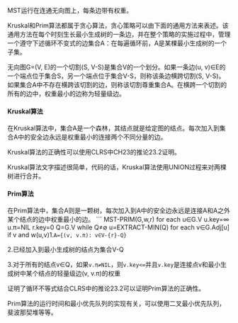 <!---
title:: 最小生成树
date:: 2016-03-04 21:08
categories:: 算法
tags:: algorithm, graph 
-->

MST运行在连通无向图上，每条边带有权重。

Kruskal和Prim算法都属于贪心算法，贪心策略可以由下面的通用方法来表述。该通用方法在每个时刻生长最小生成树的一条边，并在整个策略的实施过程中，管理一个遵守下述循环不变式的边集合A：在每遍循环前，A是某棵最小生成树的一个子集。

无向图G=(V, E)的一个切割(S, V-S)是集合V的一个划分。如果一条边(u, v)∈E的一个端点位于集合S，另一个端点位于集合V-S，则称该条边横跨切割(S, V-S)。如果集合A中不存在横跨该切割的边，则称该切割尊重集合A。在横跨一个切割的所有的边中，权重最小的边称为轻量级边。
<h4>Kruskal算法</h4>
在Kruskal算法中，集合A是一个森林，其结点就是给定图的结点。每次加入到集合A中的安全边永远是权重最小的连接两个不同分量的边。

Kruskal算法的正确性可以使用CLRS中CH23的推论23.2证明。

Kruskal算法文字描述很简单，代码的话，Kruskal算法使用UNION过程来对两棵树进行合并。
<h4>Prim算法</h4>
在Prim算法中，集合A则是一颗树，每次加入到A中的安全边永远是连接A和A之外某个结点的边中权重最小的边。
```
MST-PRIM(G,w,r)
	for each u∈G.V
		u.key=∞
		u.π=NIL
	r.key=0
	Q=G.V
	while Q≠∅
		u=EXTRACT-MIN(Q)
		for each v∈G.Adj[u]
		if v and w(u,v)<v.key
			v.π=u
			v.key=w(u,v)
```
算法中的while的循环不等式为：

1.`A={(v, v.π): v∈V-{r}-Q}`

2.已经加入到最小生成树的结点为集合V-Q

3.对于所有的结点v∈Q，如果`v.π≠NIL`，则`v.key<∞`并且`v.key`是连接点v和最小生成树中某个结点的轻量级边(v, v.π)的权重

证明了循环不等式结合CLRS中的推论23.2可以证明Prim算法的正确性。

Prim算法的运行时间和最小优先队列的实现有关，可以使用二叉最小优先队列，斐波那契堆等等。